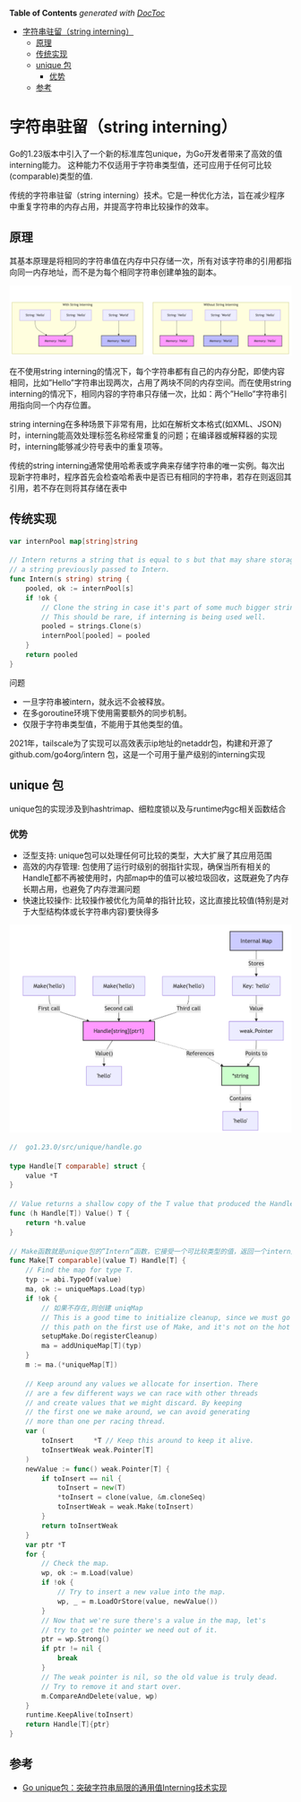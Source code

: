 <!-- START doctoc generated TOC please keep comment here to allow auto update -->
<!-- DON'T EDIT THIS SECTION, INSTEAD RE-RUN doctoc TO UPDATE -->
**Table of Contents**  *generated with [DocToc](https://github.com/thlorenz/doctoc)*

- [字符串驻留（string interning）](#%E5%AD%97%E7%AC%A6%E4%B8%B2%E9%A9%BB%E7%95%99string-interning)
  - [原理](#%E5%8E%9F%E7%90%86)
  - [传统实现](#%E4%BC%A0%E7%BB%9F%E5%AE%9E%E7%8E%B0)
  - [unique 包](#unique-%E5%8C%85)
    - [优势](#%E4%BC%98%E5%8A%BF)
  - [参考](#%E5%8F%82%E8%80%83)

<!-- END doctoc generated TOC please keep comment here to allow auto update -->

# 字符串驻留（string interning）


Go的1.23版本中引入了一个新的标准库包unique，为Go开发者带来了高效的值interning能力。
这种能力不仅适用于字符串类型值，还可应用于任何可比较(comparable)类型的值.


传统的字符串驻留（string interning）技术。它是一种优化方法，旨在减少程序中重复字符串的内存占用，并提高字符串比较操作的效率。


## 原理
其基本原理是将相同的字符串值在内存中只存储一次，所有对该字符串的引用都指向同一内存地址，而不是为每个相同字符串创建单独的副本。


![string_interning_n_without.png](string_interning_n_without.png)

在不使用string interning的情况下，每个字符串都有自己的内存分配，即使内容相同，比如”Hello”字符串出现两次，占用了两块不同的内存空间。而在使用string interning的情况下，相同内容的字符串只存储一次，比如：两个”Hello”字符串引用指向同一个内存位置。


string interning在多种场景下非常有用，比如在解析文本格式(如XML、JSON)时，interning能高效处理标签名称经常重复的问题；在编译器或解释器的实现时，interning能够减少符号表中的重复项等。

传统的string interning通常使用哈希表或字典来存储字符串的唯一实例。每次出现新字符串时，程序首先会检查哈希表中是否已有相同的字符串，若存在则返回其引用，若不存在则将其存储在表中


## 传统实现

```go
var internPool map[string]string

// Intern returns a string that is equal to s but that may share storage with
// a string previously passed to Intern.
func Intern(s string) string {
    pooled, ok := internPool[s]
    if !ok {
        // Clone the string in case it's part of some much bigger string.
        // This should be rare, if interning is being used well.
        pooled = strings.Clone(s)
        internPool[pooled] = pooled
    }
    return pooled
}
```

问题
- 一旦字符串被intern，就永远不会被释放。
- 在多goroutine环境下使用需要额外的同步机制。
- 仅限于字符串类型值，不能用于其他类型的值。


2021年，tailscale为了实现可以高效表示ip地址的netaddr包，构建和开源了 github.com/go4org/intern 包，这是一个可用于量产级别的interning实现


## unique 包 

unique包的实现涉及到hashtrimap、细粒度锁以及与runtime内gc相关函数结合

### 优势
- 泛型支持: unique包可以处理任何可比较的类型，大大扩展了其应用范围
- 高效的内存管理: 包使用了运行时级别的弱指针实现，确保当所有相关的Handle[T](即强指针)都不再被使用时，内部map中的值可以被垃圾回收，这既避免了内存长期占用，也避免了内存泄漏问题
- 快速比较操作: 比较操作被优化为简单的指针比较，这比直接比较值(特别是对于大型结构体或长字符串内容)要快得多

![hashtrimap_n_hello.png](hashtrimap_n_hello.png)
```go
//  go1.23.0/src/unique/handle.go

type Handle[T comparable] struct {
	value *T
}

// Value returns a shallow copy of the T value that produced the Handle.
func (h Handle[T]) Value() T {
	return *h.value
}

// Make函数就是unique包的”Intern”函数，它接受一个可比较类型的值，返回一个intern后的值，
func Make[T comparable](value T) Handle[T] {
	// Find the map for type T.
	typ := abi.TypeOf(value)
	ma, ok := uniqueMaps.Load(typ)
	if !ok {
		// 如果不存在,则创建 uniqMap
		// This is a good time to initialize cleanup, since we must go through
		// this path on the first use of Make, and it's not on the hot path.
		setupMake.Do(registerCleanup)
		ma = addUniqueMap[T](typ)
	}
	m := ma.(*uniqueMap[T])

	// Keep around any values we allocate for insertion. There
	// are a few different ways we can race with other threads
	// and create values that we might discard. By keeping
	// the first one we make around, we can avoid generating
	// more than one per racing thread.
	var (
		toInsert     *T // Keep this around to keep it alive.
		toInsertWeak weak.Pointer[T]
	)
	newValue := func() weak.Pointer[T] {
		if toInsert == nil {
			toInsert = new(T)
			*toInsert = clone(value, &m.cloneSeq)
			toInsertWeak = weak.Make(toInsert)
		}
		return toInsertWeak
	}
	var ptr *T
	for {
		// Check the map.
		wp, ok := m.Load(value)
		if !ok {
			// Try to insert a new value into the map.
			wp, _ = m.LoadOrStore(value, newValue())
		}
		// Now that we're sure there's a value in the map, let's
		// try to get the pointer we need out of it.
		ptr = wp.Strong()
		if ptr != nil {
			break
		}
		// The weak pointer is nil, so the old value is truly dead.
		// Try to remove it and start over.
		m.CompareAndDelete(value, wp)
	}
	runtime.KeepAlive(toInsert)
	return Handle[T]{ptr}
}

```





## 参考

- [Go unique包：突破字符串局限的通用值Interning技术实现](https://tonybai.com/2024/09/18/understand-go-unique-package-by-example/)